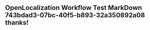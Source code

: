 <properties
ms.topic="hero-topic"
ms.test1="hero-topic"
ms.test2="test"/>

## OpenLocalization Workflow Test MarkDown 743bdad3-07bc-40f5-b893-32a350892a08 thanks!
